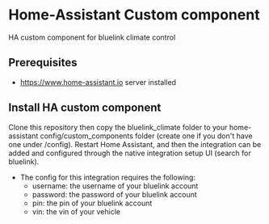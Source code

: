 # Home-Assistant Custom component  
HA custom component for bluelink climate control

## Prerequisites
- https://www.home-assistant.io server installed

## Install HA custom component

Clone this repository then copy the bluelink_climate folder to your home-assistant config/custom_components folder (create one if you don't have one under /config). Restart Home Assistant, and then the integration can be added and configured through the native integration setup UI (search for bluelink).

- The config for this integration requires the following:
    - username: the username of your bluelink account
    - password: the password of your bluelink account
    - pin: the pin of your bluelink account
    - vin: the vin of your vehicle


